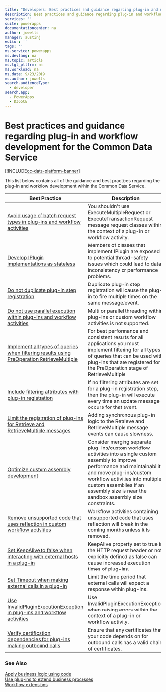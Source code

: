 ```yaml
---
title: "Developers: Best practices and guidance regarding plug-in and workflow development for the Common Data Service | Microsoft Docs"
description: Best practices and guidance regarding plug-in and workflow development for developers of the Common Data Service in Power Apps.
services: ''
suite: powerapps
documentationcenter: na
author: jowells
manager: austinj
editor: ''
tags: ''
ms.service: powerapps
ms.devlang: na
ms.topic: article
ms.tgt_pltfrm: na
ms.workload: na
ms.date: 9/23/2019
ms.author: jowells
search.audienceType: 
  - developer
search.app: 
  - PowerApps
  - D365CE
---
```

# Best practices and guidance regarding plug-in and workflow development for the Common Data Service

[!INCLUDE[cc-data-platform-banner](../../../../includes/cc-data-platform-banner.md)]

This list below contains all of the guidance and best practices regarding the plug-in and workflow development within the Common Data Service.

|Best Practice  |Description  |
|---------|---------|
|[Avoid usage of batch request types in plug-ins and workflow activities](avoid-batch-requests-plugin.md)|You shouldn't use ExecuteMultipleRequest or ExecuteTransactionRequest message request classes within the context of a plug-in or workflow activity.|
|[Develop IPlugin implementations as stateless](develop-iplugin-implementations-stateless.md)     |Members of classes that implement IPlugin are exposed to potential thread-safety issues which could lead to data inconsistency or performance problems.         |
|[Do not duplicate plug-in step registration](do-not-duplicate-plugin-step-registration.md)     |Duplicate plug-in step registration will cause the plug-in to fire multiple times on the same message/event.         |
|[Do not use parallel execution within plug-ins and workflow activities](do-not-use-parallel-execution-in-plug-ins.md)|Multi or parallel threading within plug-ins or custom workflow activities is not supported.|
|[Implement all types of queries when filtering results using PreOperation RetrieveMultiple](implement-all-types-of-queries-when-filtering-preoperation-retrievemultiple.md)|For best performance and consistent results for all applications you must implement filtering for all types of queries that can be used with plug-ins that are registered for the PreOperation stage of RetrieveMultiple|
|[Include filtering attributes with plug-in registration](include-filtering-attributes-plugin-registration.md)     |If no filtering attributes are set for a plug-in registration step, then the plug-in will execute every time an update message occurs for that event.         |
|[Limit the registration of plug-ins for Retrieve and RetrieveMultiple messages](limit-registration-plugins-retrieve-retrievemultiple.md)     |Adding synchronous plug-in logic to the Retrieve and RetrieveMultiple message events can cause slowness.         |
|[Optimize custom assembly development](optimize-assembly-development.md)     |Consider merging separate plug-ins/custom workflow activities into a single custom assembly to improve performance and maintainability and move plug-ins/custom workflow activities into multiple custom assemblies if an assembly size is near the sandbox assembly size constraints.         |
|[Remove unsupported code that uses reflection in custom workflow activities](remove-unsupported-code-using-reflection-workflow-activities.md)|Workflow activities containing unsupported code that uses reflection will break in the coming months unless it is removed.|
|[Set KeepAlive to false when interacting with external hosts in a plug-in](set-keepalive-false-interacting-external-hosts-plugin.md)     |KeepAlive property set to true in the HTTP request header or not explicitly defined as false can cause increased execution times of plug-ins.         |
|[Set Timeout when making external calls in a plug-in](set-timeout-for-external-calls-from-plug-ins.md)     |Limit the time period that external calls will expect a response within plug-ins.|   
|[Use InvalidPluginExecutionException in plug-ins and workflow activities](use-invalidpluginexecutionexception-plugin-workflow-activities.md)     |Use InvalidPluginExecutionException when raising errors within the context of a plug-in or workflow activity.         |
|[Verify certification dependencies for plug-ins making outbound calls](verify-certification-dependencies.md)|Ensure that any certificates that your code depends on for outbound calls has a valid chain of certificates.|

### See Also

[Apply business logic using code](../../apply-business-logic-with-code.md)<br />
[Use plug-ins to extend business processes](../../plug-ins.md)<br />
[Workflow extensions](../../workflow/workflow-extensions.md)<br />